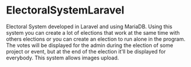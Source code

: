 # ElectoralSystemLaravel
Electoral System developed in Laravel and using MariaDB. Using this system you can create a lot of elections that work at the same time with others elections or you can create an election to run alone in the program. The votes will be displayed for the admin during the election of some project or event, but at the end of the election it'll be displayed for everybody. This system allows images upload.
